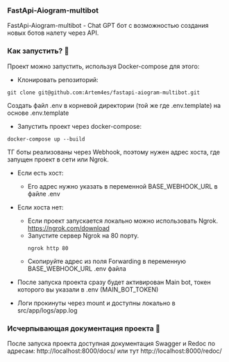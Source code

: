 ### FastApi-Aiogram-multibot
FastApi-Aiogram-multibot - Chat GPT бот с возможностью создания новых ботов налету через API.

### Как запустить? 👾
Проект можно запустить, используя Docker-compose для этого:


- Клонировать репозиторий:

```
git clone git@github.com:Artem4es/fastapi-aiogram-multibot.git
```

Создать файл .env в корневой директории (той же где .env.template) на основе .env.template 


- Запустить проект через docker-compose:

```
docker-compose up --build
```

ТГ боты реализованы через Webhook, поэтому нужен адрес хоста, где запущен проект в сети или Ngrok.
   - Если есть хост:
     - Его адрес нужно указать в переменной BASE_WEBHOOK_URL в файле .env


   - Ecли хоста нет:
      - Если проект запускается локально можно использовать Ngrok. https://ngrok.com/download
      - Запустите сервер Ngrok на 80 порту.
         ```
         ngrok http 80
         ```
      - Скопируйте адрес из поля Forwarding в переменную BASE_WEBHOOK_URL .env файла




   - После запуска проекта cразу будет активирован Main bot, токен которого вы указали в .env (MAIN_BOT_TOKEN)
   - Логи прокинуты через mount и доступны локально в src/app/logs/app.log

### Исчерпывающая документация проекта 📘
После запуска проекта доступная документация Swagger и Redoc по адресам: http://localhost:8000/docs/ или тут http://localhost:8000/redoc/
